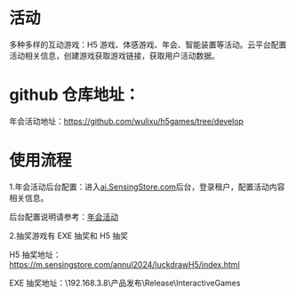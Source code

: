 # 活动

多种多样的互动游戏：H5 游戏、体感游戏、年会、智能装置等活动。云平台配置活动相关信息，创建游戏获取游戏链接，获取用户活动数据。

# github 仓库地址：

年会活动地址：https://github.com/wulixu/h5games/tree/develop

# 使用流程

1.年会活动后台配置：进入[ai.SensingStore.com](https://ai.sensingstore.com/)后台，登录租户，配置活动内容相关信息。

后台配置说明请参考：[年会活动](https://github.com/troncell/SensingDocs/blob/main/Docs/Activity/%E5%B9%B4%E4%BC%9A%E6%B4%BB%E5%8A%A8.md)

2.抽奖游戏有 EXE 抽奖和 H5 抽奖

H5 抽奖地址：https://m.sensingstore.com/annul2024/luckdrawH5/index.html

EXE 抽奖地址：\\192.168.3.8\产品发布\Release\InteractiveGames
